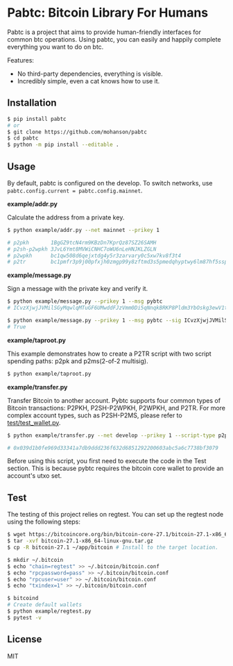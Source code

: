 # Pabtc: Bitcoin Library For Humans

Pabtc is a project that aims to provide human-friendly interfaces for common btc operations. Using pabtc, you can easily and happily complete everything you want to do on btc.

Features:

- No third-party dependencies, everything is visible.
- Incredibly simple, even a cat knows how to use it.

## Installation

```sh
$ pip install pabtc
# or
$ git clone https://github.com/mohanson/pabtc
$ cd pabtc
$ python -m pip install --editable .
```

## Usage

By default, pabtc is configured on the develop. To switch networks, use `pabtc.config.current = pabtc.config.mainnet`.

**example/addr.py**

Calculate the address from a private key.

```sh
$ python example/addr.py --net mainnet --prikey 1

# p2pkh       1BgGZ9tcN4rm9KBzDn7KprQz87SZ26SAMH
# p2sh-p2wpkh 3JvL6Ymt8MVWiCNHC7oWU6nLeHNJKLZGLN
# p2wpkh      bc1qw508d6qejxtdg4y5r3zarvary0c5xw7kv8f3t4
# p2tr        bc1pmfr3p9j00pfxjh0zmgp99y8zftmd3s5pmedqhyptwy6lm87hf5sspknck9
```

**example/message.py**

Sign a message with the private key and verify it.

```sh
$ python example/message.py --prikey 1 --msg pybtc
# ICvzXjwjJVMilSGyMqwlqMTuGF6UMwddFJzVmm0Di5qNnqkBRKP8Pldm3YbOskg3ewV1tszVLy8gVX1u+qFrx6o=

$ python example/message.py --prikey 1 --msg pybtc --sig ICvzXjwjJVMilSGyMqwlqMTuGF6UMwddFJzVmm0Di5qNnqkBRKP8Pldm3YbOskg3ewV1tszVLy8gVX1u+qFrx6o=
# True
```


**example/taproot.py**

This example demonstrates how to create a P2TR script with two script spending paths: p2pk and p2ms(2-of-2 multisig).

```sh
$ python example/taproot.py
```

**example/transfer.py**

Transfer Bitcoin to another account. Pybtc supports four common types of Bitcoin transactions: P2PKH, P2SH-P2WPKH, P2WPKH, and P2TR. For more complex account types, such as P2SH-P2MS, please refer to [test/test_wallet.py](test/test_wallet.py).

```sh
$ python example/transfer.py --net develop --prikey 1 --script-type p2pkh --to mg8Jz5776UdyiYcBb9Z873NTozEiADRW5H --value 0.1

# 0x039d1b0fe969d33341a7db9ddd236f632d6851292200603abc5a6c7738bf3079
```

Before using this script, you first need to execute the code in the Test section. This is because pybtc requires the bitcoin core wallet to provide an account's utxo set.

## Test

The testing of this project relies on regtest. You can set up the regtest node using the following steps:

```sh
$ wget https://bitcoincore.org/bin/bitcoin-core-27.1/bitcoin-27.1-x86_64-linux-gnu.tar.gz
$ tar -xvf bitcoin-27.1-x86_64-linux-gnu.tar.gz
$ cp -R bitcoin-27.1 ~/app/bitcoin # Install to the target location.

$ mkdir ~/.bitcoin
$ echo "chain=regtest" >> ~/.bitcoin/bitcoin.conf
$ echo "rpcpassword=pass" >> ~/.bitcoin/bitcoin.conf
$ echo "rpcuser=user" >> ~/.bitcoin/bitcoin.conf
$ echo "txindex=1" >> ~/.bitcoin/bitcoin.conf

$ bitcoind
# Create default wallets
$ python example/regtest.py
$ pytest -v
```

## License

MIT
